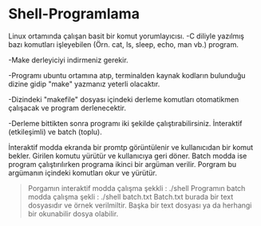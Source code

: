 # Shell-Programlama
Linux ortamında çalışan basit bir komut yorumlayıcısı.
-C diliyle yazılmış bazı komutları işleyebilen (Örn. cat, ls, sleep, echo, man vb.) program.

-Make derleyiciyi indirmeniz gerekir.

-Programı ubuntu ortamına atıp, terminalden kaynak kodların bulunduğu dizine gidip "make" yazmanız yeterli olacaktır.

-Dizindeki "makefile" dosyası içindeki derleme komutları otomatikmen çalışacak ve program derlenecektir.

-Derleme bittikten sonra programı iki şekilde çalıştırabilirsiniz. İnteraktif (etkileşimli) ve batch (toplu).

İnteraktif modda ekranda bir promtp görüntülenir ve kullanıcıdan bir komut bekler. Girilen komutu yürütür ve kullanıcıya geri döner.
Batch modda ise program çalıştırılırken programa ikinci bir argüman verilir. Porgram bu argümanın içindeki komutları okur ve yürütür.

  >Porgamın interaktif modda çalışma şekkli : ./shell
  >Programın batch  modda çalışma şekli : ./shell batch.txt
Batch.txt burada bir text dosyasıdır ve örnek verilmiltir. Başka bir text dosyası ya da herhangi bir okunabilir dosya olabilir.



